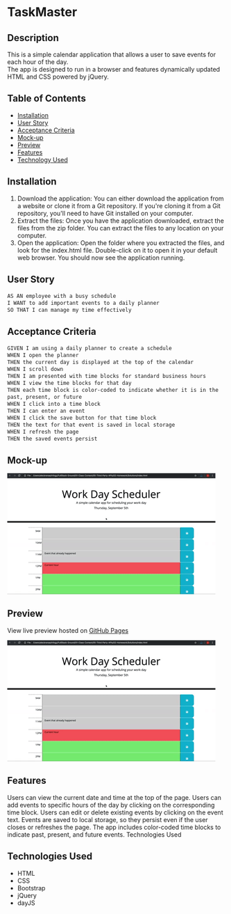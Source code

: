 # TaskMaster

## Description

This is a simple calendar application that allows a user to save events for each hour of the day. <br>
The app is designed to run in a browser and features dynamically updated HTML and CSS powered by jQuery.

## Table of Contents

- [Installation](#installation)
- [User Story](#user-story)
- [Acceptance Criteria](#acceptance-criteria)
- [Mock-up](#mock-up)
- [Preview](#preview)
- [Features](#features)
- [Technology Used](#technologies-used)


## Installation

1. Download the application: You can either download the application from a website or clone it from a Git repository. If you're cloning it from a Git repository, you'll need to have Git installed on your computer.
2. Extract the files: Once you have the application downloaded, extract the files from the zip folder. You can extract the files to any location on your computer.
3. Open the application: Open the folder where you extracted the files, and look for the index.html file. Double-click on it to open it in your default web browser. You should now see the application running.


## User Story

```
AS AN employee with a busy schedule
I WANT to add important events to a daily planner
SO THAT I can manage my time effectively
```

## Acceptance Criteria

```
GIVEN I am using a daily planner to create a schedule
WHEN I open the planner
THEN the current day is displayed at the top of the calendar
WHEN I scroll down
THEN I am presented with time blocks for standard business hours
WHEN I view the time blocks for that day
THEN each time block is color-coded to indicate whether it is in the past, present, or future
WHEN I click into a time block
THEN I can enter an event
WHEN I click the save button for that time block
THEN the text for that event is saved in local storage
WHEN I refresh the page
THEN the saved events persist
```

## Mock-up

![alt text](/assets/images/05-third-party-apis-homework-demo.gif)

## Preview

View live preview hosted on [GitHub Pages](https://jeffreyvicente.github.io/05-TaskMaster/)

![alt text](/assets/images/05-third-party-apis-homework-demo.gif)


## Features

Users can view the current date and time at the top of the page.
Users can add events to specific hours of the day by clicking on the corresponding time block.
Users can edit or delete existing events by clicking on the event text.
Events are saved to local storage, so they persist even if the user closes or refreshes the page.
The app includes color-coded time blocks to indicate past, present, and future events.
Technologies Used

## Technologies Used
- HTML
- CSS
- Bootstrap
- jQuery
- dayJS

